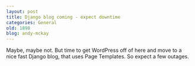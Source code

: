 ```yaml
---
layout: post
title: Django blog coming - expect downtime
categories: General
old: 1898
blog: andy-mckay
---
```

<p>Maybe, maybe not. But time to get WordPress off of here and move to a nice fast Django blog, that uses Page Templates. So expect a few outages.</p>